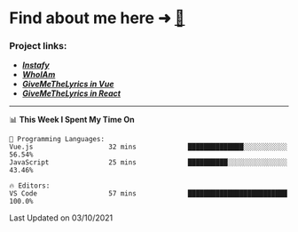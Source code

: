 # Find about me here ➜ [🧑](https://pauabella.dev)

### Project links:
- ***[Instafy](https://instafy.me)***
- ***[WhoIAm](https://pauabella.dev)***
- ***[GiveMeTheLyrics in Vue](https://lyrics.pauabella.dev)***
- ***[GiveMeTheLyrics in React](https://pauabella.dev/GiveMeTheLyrics)***

---
<!--START_SECTION:waka-->
📊 **This Week I Spent My Time On** 

```text
💬 Programming Languages: 
Vue.js                   32 mins             ██████████████░░░░░░░░░░░   56.54% 
JavaScript               25 mins             ██████████░░░░░░░░░░░░░░░   43.46%

🔥 Editors: 
VS Code                  57 mins             █████████████████████████   100.0%

```


 Last Updated on 03/10/2021
<!--END_SECTION:waka-->
